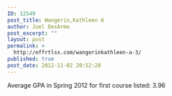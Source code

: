 ```yaml
---
ID: 12549
post_title: Wangerin,Kathleen A
author: Joel DesArmo
post_excerpt: ""
layout: post
permalink: >
  http://effrtlss.com/wangerinkathleen-a-3/
published: true
post_date: 2012-11-02 20:52:28
---
```

<p>Average GPA in Spring 2012 for first course listed: 3.96</p>